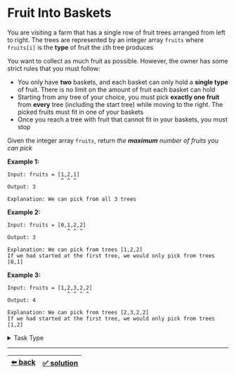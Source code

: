 # Fruit Into Baskets

You are visiting a farm that has a single row of fruit trees arranged from left to right. The trees are represented by an integer array `fruits` where `fruits[i]` is the __type__ of fruit the `i`th tree produces

You want to collect as much fruit as possible. However, the owner has some strict rules that you must follow:

- You only have __two__ baskets, and each basket can only hold a __single type__ of fruit. There is no limit on the amount of fruit each basket can hold
- Starting from any tree of your choice, you must pick __exactly one fruit__ from __every__ tree (including the start tree) while moving to the right. The picked fruits must fit in one of your baskets
- Once you reach a tree with fruit that cannot fit in your baskets, you must stop

Given the integer array `fruits`, return _the __maximum__ number of fruits you can pick_

__Example 1:__

```
Input: fruits = [1,2,1]
                 ^ ^ ^
Output: 3

Explanation: We can pick from all 3 trees
```

__Example 2:__

```
Input: fruits = [0,1,2,2]
                   ^ ^ ^
Output: 3

Explanation: We can pick from trees [1,2,2]
If we had started at the first tree, we would only pick from trees [0,1]
```

__Example 3:__

```
Input: fruits = [1,2,3,2,2]
                   ^ ^ ^ ^
Output: 4

Explanation: We can pick from trees [2,3,2,2]
If we had started at the first tree, we would only pick from trees [1,2]
```

<details>

<summary>Task Type</summary>

- __`Sliding Window`__ + __`Array and HashMap`__
  <details>

  <summary><i><b><code>Sliding Window. Dynamic size</code></b></i> + <i><b><code>Create and use one or more HashMaps as you iterate an array</code></b></i></summary>

    Just like [this task](../longest-letter-subsequence/task.md)

  </details>

</details>

---

| [:arrow_left: back](../task-type.md) | [:white_check_mark: solution](./solution.js) |
| :---: | :---: |
